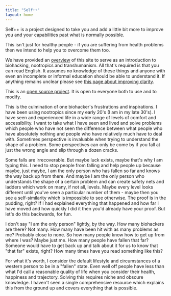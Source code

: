 ```yaml
---
title: "Self++"
layout: home
---
```

Self++ is a project designed to take you and add a little bit more to improve you and your capabilities past what is normally possible. 

This isn't just for healthy people - if you are suffering from health problems then we intend to help you to overcome them too.

We have provided an [overview](site/overview.md) of this site to serve as an introduction to biohacking, nootropics and transhumanism. All that's required is that you can read English. It assumes no knowledge of these things and anyone with even an incomplete or informal education should be able to understand it. If anything remains unclear please see [this page about improving clarity](site/claify.md).

This is an [open source project](site/oss.md). It is open to everyone both to use and to modify.

This is the culmination of one biohacker's frustrations and inspirations. I have been using nootropics since my early 20's (I am in my late 30's). I have seen and experienced life in a wide range of levels of comfort and accessibility. I want to take what I have seen and lived and solve problems which people who have not seen the difference between what people who have absolutely nothing and people who have relatively much have to deal with. Sometimes perspective is invaluable when trying to understand the shape of a problem. Some perspectives can only be come by if you fall at just the wrong angle and slip through a dozen cracks. 

Some falls are irrecoverable. But maybe luck exists, maybe that's why I am typing this. I need to stop people from falling and help people up because maybe, just maybe, I am the only person who has fallen so far and knows the way back up from there. And maybe I am the only person who understands the shape of a certain problem and can create safety nets and ladders which work on many, if not all, levels. Maybe every level looks different until you've seen a particular number of them - maybe then you see a self-similarity which is impossible to see otherwise. The proof is in the pudding, right? If I had explained everything that happened and how far I have moved and how quickly I did it then you'd already have your proof. But let's do this backwards, for fun.

I don't say "I am the only person" lightly, by the way. How many biohackers are there? Not many. How many have been hit with as many problems as me? Probably close to none. So how many people know how to get up from where I was? Maybe just me. How many people have fallen that far? Someone would have to get back up and talk about it for us to know that "that far" exists, right? How many times have you read something like this?

For what it's worth, I consider the default lifestyle and circumstances of a western person to be in a "fallen" state. Even well off people have less than what I'd call a reasonable quality of life when you consider their health, happiness and trajectory. Solving this requires niche and obscure knowledge. I haven't seen a single comprehensive resource which explains this from the ground up and covers everything that is possible.